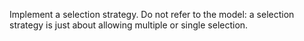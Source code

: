 Implement a selection strategy. Do not refer to the model: a selection strategy is just about allowing multiple or single selection.